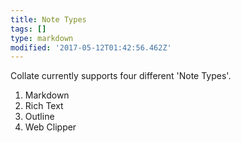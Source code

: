 ```yaml
---
title: Note Types
tags: []
type: markdown
modified: '2017-05-12T01:42:56.462Z'
---
```

Collate currently supports four different 'Note Types'.

1. Markdown
2. Rich Text
3. Outline
4. Web Clipper




